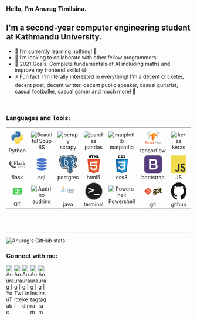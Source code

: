 ### Hello, I'm Anurag Timilsina.

## I'm a second-year computer engineering student at Kathmandu University. 
- 🌱 I’m currently learning nothing! 🤣
- 👯 I’m looking to collaborate with other fellow programmers!
- 🥅 2021 Goals: Complete fundamentals of AI including maths and improve my frontend skills! 😅 
- ⚡ Fun fact: I'm literally interested in everything! I'm a decent cricketer, decent poet, decent writter, decent public speaker, casual guitarist, casual footballer, casual gamer and much more! 🤣
<br>

### Languages and Tools:

<table>
  <tr>
    <td align="center" width="96">
        <img src="https://raw.githubusercontent.com/github/explore/80688e429a7d4ef2fca1e82350fe8e3517d3494d/topics/python/python.png" width="48" height="48" alt="Python" />
      <br>Python
    </td>
    <td align="center" width="96">
        <img src="https://www.crummy.com/software/BeautifulSoup/bs4/doc/_images/6.1.jpg" width="48" height="48" alt="Beautiful Soup" />
      <br>BS
    </td>
    <td align="center" width="96">
        <img src="https://i.imgur.com/9o8bn1H.png" width="48" height="48" alt="scrapy" />
      <br>scrapy
    </td>
    <td align="center" width="96">
        <img src="https://pandas.pydata.org/static/img/pandas_mark.svg" width="48" height="48" alt="pandas" />
      <br>pandas
    </td>
    <td align="center" width="96">
        <img src="https://matplotlib.org/stable/_images/sphx_glr_logos2_001.png" width="48" height="48" alt="matplotlib" />
      <br>matplotlib
    </td>
    <td align="center" width="96">
        <img src="https://raw.githubusercontent.com/github/explore/80688e429a7d4ef2fca1e82350fe8e3517d3494d/topics/tensorflow/tensorflow.png" width="48" height="48" alt="tensorflow" />
      <br>tensorflow
    </td>
    <td align="center" width="96">
        <img src="https://keras.io/img/logo.png" width="48" height="48" alt="keras" />
      <br>keras
    </td>
    <td align="center" width="96">
        <img src="https://raw.githubusercontent.com/github/explore/80688e429a7d4ef2fca1e82350fe8e3517d3494d/topics/scikit-learn/scikit-learn.png" width="48" height="48" alt="scikit" />
      <br>scikit
    </td>
    <td align="center" width="96">
        <img src="https://raw.githubusercontent.com/github/explore/80688e429a7d4ef2fca1e82350fe8e3517d3494d/topics/django/django.png" width="48" height="48" alt="django" />
      <br>django
    </td>
  </tr>

  <tr>
    <td align="center" width="96">
        <img src="https://raw.githubusercontent.com/github/explore/80688e429a7d4ef2fca1e82350fe8e3517d3494d/topics/flask/flask.png" width="48" height="48" alt="flask" />
      <br>flask
    </td>
    <td align="center" width="96">
        <img src="https://raw.githubusercontent.com/github/explore/80688e429a7d4ef2fca1e82350fe8e3517d3494d/topics/sql/sql.png" width="48" height="48" alt="sql" />
      <br>sql
    </td>
    <td align="center" width="96">
        <img src="https://raw.githubusercontent.com/github/explore/80688e429a7d4ef2fca1e82350fe8e3517d3494d/topics/postgresql/postgresql.png" width="48" height="48" alt="postgres" />
      <br>postgres
    </td>
    <td align="center" width="96">
        <img src="https://raw.githubusercontent.com/github/explore/80688e429a7d4ef2fca1e82350fe8e3517d3494d/topics/html/html.png" width="48" height="48" alt="html5" />
      <br>html5
    </td>
    <td align="center" width="96">
        <img src="https://raw.githubusercontent.com/github/explore/80688e429a7d4ef2fca1e82350fe8e3517d3494d/topics/css/css.png" width="48" height="48" alt="CSS3" />
      <br>css3
    </td>
    <td align="center" width="96">
        <img src="https://raw.githubusercontent.com/github/explore/80688e429a7d4ef2fca1e82350fe8e3517d3494d/topics/bootstrap/bootstrap.png" width="48" height="48" alt="bootstrap" />
      <br>bootstrap
    </td>
    <td align="center" width="96">
        <img src="https://raw.githubusercontent.com/github/explore/80688e429a7d4ef2fca1e82350fe8e3517d3494d/topics/javascript/javascript.png" width="48" height="48" alt="JS" />
      <br>JS
    </td>
    <td align="center" width="96">
        <img src="https://raw.githubusercontent.com/github/explore/80688e429a7d4ef2fca1e82350fe8e3517d3494d/topics/c/c.png" width="48" height="48" alt="c" />
      <br>C
    </td>
    <td align="center" width="96">
        <img src="https://raw.githubusercontent.com/github/explore/78df643247d429f6cc873026c0622819ad797942/topics/cpp/cpp.png" width="48" height="48" alt="c++" />
      <br>C++
    </td>

  </tr>

  <tr>
    <td align="center" width="96"> 
        <img src="https://raw.githubusercontent.com/github/explore/80688e429a7d4ef2fca1e82350fe8e3517d3494d/topics/qt/qt.png" width="48" height="48" alt="QT" />
      <br>QT
    </td>
    <td align="center" width="96">
        <img src="https://i.imgur.com/k1MIO51.png" width="48" height="48" alt="Audrino" />
      <br>audrino
    </td>
    <td align="center"  width="96">
        <img src="https://raw.githubusercontent.com/github/explore/80688e429a7d4ef2fca1e82350fe8e3517d3494d/topics/java/java.png" width="48" height="48" alt="java" />
      <br>java
    </td>
    <td align="center"  width="96">
        <img src="https://raw.githubusercontent.com/github/explore/80688e429a7d4ef2fca1e82350fe8e3517d3494d/topics/terminal/terminal.png" width="48" height="48" alt="terminal" />
      <br>terminal
    </td>
    <td align="center" width="96">
        <img src="https://raw.githubusercontent.com/PowerShell/PowerShell/master/assets/ps_black_128.svg" width="48" height="48" alt="Powershell" />
      <br>Powershell
    </td>
    <td align="center" width="96">
        <img src="https://raw.githubusercontent.com/github/explore/80688e429a7d4ef2fca1e82350fe8e3517d3494d/topics/git/git.png" width="48" height="48" alt="git" />
      <br>git
    </td>
    <td align="center" width="96">
        <img src="https://raw.githubusercontent.com/github/explore/78df643247d429f6cc873026c0622819ad797942/topics/github/github.png" width="48" height="48" alt="github" />
      <br>github
    </td>
    <td align="center" width="96">
        <img src="https://upload.wikimedia.org/wikipedia/commons/0/04/Debian_logo.png" width="48" height="48" alt="debian" />
      <br>debian
    </td>
  </tr>
</table>


<br>
<br>

---
![Anurag's GitHub stats](https://github-readme-stats.vercel.app/api?username=AnuragTimilsina&count_private=true)

### Connect with me:

[<img align="left" alt="Anurag | YouTube" width="22px" src="https://cdn.jsdelivr.net/npm/simple-icons@v3/icons/youtube.svg" />][youtube]

[<img align="left" alt="Anurag | Twitter" width="22px" src="https://cdn.jsdelivr.net/npm/simple-icons@v3/icons/twitter.svg" />][twitter]

[<img align="left" alt="Anurag | LinkedIn" width="22px" src="https://cdn.jsdelivr.net/npm/simple-icons@v3/icons/linkedin.svg" />][linkedin]

[<img align="left" alt="Anurag | Instagram" width="22px" src="https://cdn.jsdelivr.net/npm/simple-icons@v3/icons/instagram.svg" />][instagram]

[<img align="left" alt="Anurag | Instagram" width="22px" src="https://cdn.jsdelivr.net/npm/simple-icons@v3/icons/facebook.svg" />][facebook]



[twitter]: https://twitter.com/TimilsinaAnurag
[youtube]: https://www.youtube.com/channel/UCDwG7O6D3ePeatk3zJ9qhlg
[instagram]: https://www.instagram.com/anurag_tim/
[linkedin]: https://www.linkedin.com/in/anurag-timilsina-915a3a1b3/
[facebook]: https://www.facebook.com/anurag.timilsina.10/








